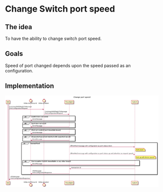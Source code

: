 # Change Switch port speed

## The idea
To have the ability to change switch port speed.

## Goals
Speed of port changed depends upon the speed passed as an configuration.

## Implementation
![Change-port-speed](./change-port-speed.png "Change Switch port speed")